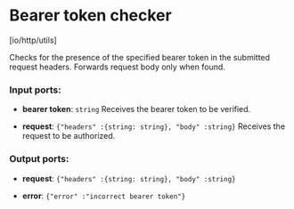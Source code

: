 # Bearer token checker

[io/http/utils]

Checks for the presence of the specified bearer token in the submitted request headers. Forwards request body only when found.

### Input ports:

* __bearer token__: `string`
    Receives the bearer token to be verified.



* __request__: `{"headers" :{string: string}, "body" :string}`
    Receives the request to be authorized.



### Output ports:

* __request__: `{"headers" :{string: string}, "body" :string}`


* __error__: `{"error" :"incorrect bearer token"}`


